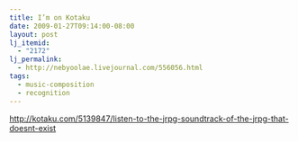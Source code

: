 ```yaml
---
title: I’m on Kotaku
date: 2009-01-27T09:14:00-08:00
layout: post
lj_itemid:
  - "2172"
lj_permalink:
  - http://nebyoolae.livejournal.com/556056.html
tags:
  - music-composition
  - recognition
---
```

<http://kotaku.com/5139847/listen-to-the-jrpg-soundtrack-of-the-jrpg-that-doesnt-exist>

<!--more-->
